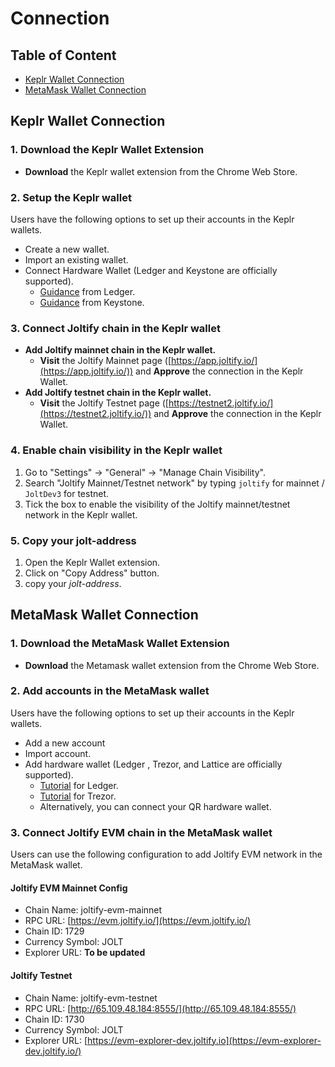 # Connection

## Table of Content

* [Keplr Wallet Connection](connection.md#keplr-wallet-connection)
* [MetaMask Wallet Connection](connection.md#metamask-wallet-connection)

## Keplr Wallet Connection

### 1. Download the Keplr Wallet Extension

* **Download** the Keplr wallet extension from the Chrome Web Store.

### 2. Setup the Keplr wallet

Users have the following options to set up their accounts in the Keplr wallets.

* Create a new wallet.
* Import an existing wallet.
* Connect Hardware Wallet (Ledger and Keystone are officially supported).
  * [Guidance](https://support.ledger.com/hc/en-us/articles/4411149814417-Set-up-and-use-Keplr-to-access-your-Ledger-Cosmos-Ecosystem-Accounts?docs=true) from Ledger.
  * [Guidance](https://support.keyst.one/3rd-party-wallets/cosmos-wallets/keplr-extension) from Keystone.

### 3. Connect Joltify chain in the Keplr wallet

* **Add  Joltify mainnet chain in the Keplr wallet.**
  * **Visit** the Joltify Mainnet page ([https://app.joltify.io/](https://app.joltify.io/)) and **Approve** the connection in the Keplr Wallet.
* **Add Joltify testnet chain in the Keplr wallet.**
  * **Visit** the Joltify Testnet page  ([https://testnet2.joltify.io/](https://testnet2.joltify.io/)) and **Approve** the connection in the Keplr Wallet.

### 4. Enable chain visibility in the Keplr wallet

1. Go to "Settings" -> "General" -> "Manage Chain Visibility".
2. Search "Joltify Mainnet/Testnet network" by typing `joltify` for mainnet / `JoltDev3` for testnet.
3. Tick the box to enable the visibility of the Joltify mainnet/testnet network in the Keplr wallet.

### 5. Copy your jolt-address

1. Open the Keplr Wallet extension.
2. Click on "Copy Address" button.
3. copy your _jolt-address_.

## MetaMask Wallet Connection

### 1. Download the MetaMask Wallet Extension

* **Download** the Metamask wallet extension from the Chrome Web Store.

### 2. Add accounts in the MetaMask wallet

Users have the following options to set up their accounts in the Keplr wallets.

* Add a new account
* Import account.
* Add hardware wallet (Ledger , Trezor, and Lattice are officially supported).
  * [Tutorial](https://support.ledger.com/hc/en-us/articles/4404366864657-Connect-your-Ledger-to-MetaMask?docs=true) for Ledger.
  * [Tutorial](https://trezor.io/learn/a/metamask-and-trezor) for Trezor.
  * Alternatively, you can connect your QR hardware wallet.

### 3. Connect Joltify EVM chain in the MetaMask wallet

Users can use the following configuration to add Joltify EVM network in the MetaMask wallet.

#### Joltify EVM Mainnet Config

* Chain Name: joltify-evm-mainnet
* RPC URL: [https://evm.joltify.io/](https://evm.joltify.io/)
* Chain ID: 1729
* Currency Symbol: JOLT
* Explorer URL: **To be updated**

#### Joltify Testnet

* Chain Name: joltify-evm-testnet
* RPC URL: [http://65.109.48.184:8555/](http://65.109.48.184:8555/)
* Chain ID: 1730
* Currency Symbol: JOLT
* Explorer URL: [https://evm-explorer-dev.joltify.io](https://evm-explorer-dev.joltify.io/)

